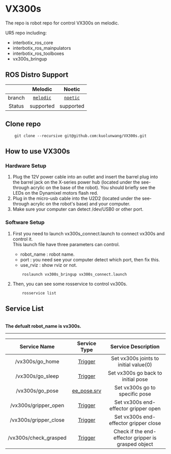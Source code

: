 # VX300s

The repo is robot repo for control VX300s on melodic.

UR5 repo including:
* interbotix_ros_core
* interbotix_ros_mainpulators
* interbotix_ros_toolboxes
* vx300s_bringup

## ROS Distro Support

|         | Melodic | Noetic  |
|:-------:|:-------:|:-------:|
| branch | [`melodic`](https://github.com/kuolunwang/VX300s/tree/melodic) | [`noetic`](https://github.com/kuolunwang/VX300s/tree/noetic) |
| Status | supported | supported |

## Clone repo

```
    git clone --recursive git@github.com:kuolunwang/VX300s.git
```

## How to use VX300s

### Hardware Setup

1. Plug the 12V power cable into an outlet and insert the barrel plug into the barrel jack on the X-series power hub (located under the see-through acrylic on the base of the robot). You should briefly see the LEDs on the Dynamixel motors flash red.
2. Plug in the micro-usb cable into the U2D2 (located under the see-through acrylic on the robot's base) and your computer.
3. Make sure your computer can detect /dev/USB0 or other port. 
### Software Setup

1. First you need to launch vx300s_connect.launch to connect vx300s and control it.
\
This launch file have three parameters can control.
    * robot_name : robot name. 
    * port : you need see your computer detect which port, then fix this.
    * use_rviz : show rviz or not.
    ```
        roslaunch vx300s_bringup vx300s_connect.launch
    ```

2. Then, you can see some rosservice to control vx300s.
    ```
        rosservice list
    ``` 

## Service List
\
**The defualt robot_name is vx300s.**

---

| Service Name | Service Type | Service Description |
|:--------:|:--------:|:--------:|
| /vx300s/go_home | [Trigger](http://docs.ros.org/en/melodic/api/std_srvs/html/srv/Trigger.html) | Set vx300s joints to initial value(0) |
|/vx300s/go_sleep| [Trigger](http://docs.ros.org/en/melodic/api/std_srvs/html/srv/Trigger.html) | Set vx300s go back to initial pose |
| /vx300s/go_pose | [ee_pose.srv](https://github.com/kuolunwang/VX300s/blob/main/vx300s_bringup/srv/ee_pose.srv) | Set vx300s go to specific pose |
| /vx300s/gripper_open| [Trigger](http://docs.ros.org/en/melodic/api/std_srvs/html/srv/Trigger.html) | Set vx300s end-effector gripper open |
| /vx300s/gripper_close| [Trigger](http://docs.ros.org/en/melodic/api/std_srvs/html/srv/Trigger.html) | Set vx300s end-effector gripper close |
| /vx300s/check_grasped| [Trigger](http://docs.ros.org/en/melodic/api/std_srvs/html/srv/Trigger.html) | Check if the end-effector gripper is grasped object